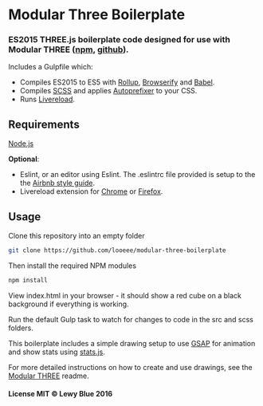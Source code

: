 Modular Three Boilerplate
========

### ES2015 THREE.js boilerplate code designed for use with Modular THREE ([npm](https://www.npmjs.com/package/modular-three), [github](https://github.com/looeee/modular-three)). ###

Includes a Gulpfile which:
* Compiles ES2015 to ES5 with [Rollup](http://rollupjs.org/), [Browserify](http://browserify.org/) and [Babel](https://babeljs.io/).
* Compiles [SCSS](http://sass-lang.com/) and applies [Autoprefixer](https://github.com/postcss/autoprefixer) to your CSS.
* Runs [Livereload](http://livereload.com/).

Requirements
------

[Node.js](https://nodejs.org)

**Optional**:
* Eslint, or an editor using Eslint. The .eslintrc file provided is setup to the the [Airbnb style guide](https://github.com/airbnb/javascript).
* Livereload extension for [Chrome](https://chrome.google.com/webstore/detail/livereload/jnihajbhpnppcggbcgedagnkighmdlei) or [Firefox](https://addons.mozilla.org/en-US/firefox/addon/livereload/).

Usage
------

Clone this repository into an empty folder

```bash
git clone https://github.com/looeee/modular-three-boilerplate
```

Then install the required NPM modules

```bash
npm install
```

View index.html in your browser - it should show a red cube on a black background if everything is working.

Run the default Gulp task to watch for changes to code in the src and scss folders.

This boilerplate includes a simple drawing setup to use [GSAP](http://greensock.com/gsap) for animation and show stats using [stats.js](https://github.com/mrdoob/stats.js/).

For more detailed instructions on how to create and use drawings, see the [Modular THREE](https://www.npmjs.com/package/modular-three) readme.

#### License MIT © Lewy Blue 2016 ####
